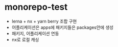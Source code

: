 # monorepo-test

- lerna + nx + yarn berry 조합 구현
- 어플리케이션은 apps에 패키지들은 packages안에 생성
- 패키지, 어플리케이션 연동
- nx로 로컬 캐싱
